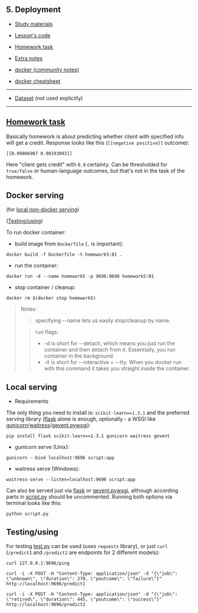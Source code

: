 ## 5. Deployment

* [Study materials](https://github.com/DataTalksClub/machine-learning-zoomcamp/tree/master/05-deployment)

* [Lesson's code](https://github.com/DataTalksClub/machine-learning-zoomcamp/tree/master/05-deployment/code)

* [Homework task](https://github.com/DataTalksClub/machine-learning-zoomcamp/blob/master/cohorts/2023/05-deployment/homework.md)

* [Extra notes](https://github.com/ziritrion/ml-zoomcamp/blob/main/notes/05a_deployment.md)

* [docker (community notes)](https://github.com/ayoub-berdeddouch/mlbookcamp-homeworks/blob/main/Deployment/README.md)

* [docker cheatsheet](https://gist.github.com/ziritrion/1842c8a4c4851602a8733bba19ab6050#docker)

---
* [Dataset](https://www.kaggle.com/datasets/kapturovalexander/bank-credit-scoring/data) (not used explicitly)

---
## [Homework task](https://github.com/DataTalksClub/machine-learning-zoomcamp/blob/master/cohorts/2023/05-deployment/homework.md)

Basically homework is about predicting whether client with specified info will get a credit. Response looks like this (`[[negative positive]]` outcome): 

```
[[0.09806907 0.90193093]]
```
Here "client gets credit" with `0.9` certainty. Can be thresholded for `true/false` or human-language outcomes, but that's not in the task of the homework.

## Docker serving

(for [local non-docker serving](#local-serving))

([Testing/using](#testingusing))

To run docker container:
- build image from `Dockerfile` (`.` is important):
``` 
docker build -f Dockerfile -t homework5:01 .
```
- run the container:
```
docker run -d --name homework5 -p 9696:9696 homework5:01
```
- stop container / cleanup:
```
docker rm $(docker stop homework5)
```

> Notes: 
>>specifying --name lets us easily stop/cleanup by name.
>
>> run flags: 
>> - -d is short for --detach, which means you just run the container and then detach from it. Essentially, you run container in the background.
>> - -it is short for --interactive + --tty. When you docker run with this command it takes you straight inside the container.

## Local serving

- Requirements

The only thing you need to install is:
`scikit-learn==1.3.1`
and the preferred serving library ([flask](https://flask.palletsprojects.com/en/3.0.x/) alone is enough, optionally - a WSGI like [gunicorn](https://docs.gunicorn.org/en/stable/run.html)/[waitress](https://docs.pylonsproject.org/projects/waitress/en/stable/index.html)/[gevent.pywsgi](http://www.gevent.org/api/gevent.pywsgi.html)):
```
pip install flask scikit-learn==1.3.1 gunicorn waitress gevent
```

- gunicorn serve (Unix):
```
gunicorn --bind localhost:9696 script:app
```

- waitress serve (Windows):
```
waitress-serve --listen=localhost:9696 script:app
```

Can also be served just via [flask](https://flask.palletsprojects.com/en/3.0.x/) or [gevent.pywsgi](http://www.gevent.org/api/gevent.pywsgi.html), although according parts in [script.py](script.py) should be uncommented. Running both options via terminal looks like this:
```
python script.py
```

## Testing/using
For testing [test.py](test.py) can be used (uses `requests` library), or just `curl` (`/predict1` and `/predict2` are endpoints for 2 different models):

```
curl 127.0.0.1:9696/ping
```

```
curl -i -X POST -H "Content-Type: application/json" -d "{\"job\": \"unknown\", \"duration\": 270, \"poutcome\": \"failure\"}" http://localhost:9696/predict1
```

```
curl -i -X POST -H "Content-Type: application/json" -d "{\"job\": \"retired\", \"duration\": 445, \"poutcome\": \"success\"}" http://localhost:9696/predict2
```
